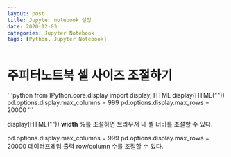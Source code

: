 ```yaml
---
layout: post
title: Jupyter notebook 설정
date: 2020-12-03
categories: Jupyter Notebook
tags: [Python, Jupyter Notebook]
---
```


# 주피터노트북 셀 사이즈 조절하기
'''python
from IPython.core.display import display, HTML
display(HTML("<style>.container { width:100% !important; }</style>"))
pd.options.display.max_columns = 999
pd.options.display.max_rows = 20000
'''

display(HTML("<style>.container { width:100% !important; }</style>"))
**width** %를 조절하면 브라우저 내 셀 너비를 조절할 수 있다.

pd.options.display.max_columns = 999
pd.options.display.max_rows = 20000
데이터프레임 출력 row/column 수를 조절할 수 있다. 